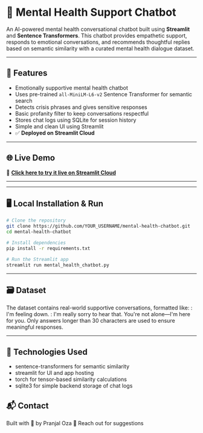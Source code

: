 # 🩵 Mental Health Support Chatbot

An AI-powered mental health conversational chatbot built using **Streamlit** and **Sentence Transformers**. This chatbot provides empathetic support, responds to emotional conversations, and recommends thoughtful replies based on semantic similarity with a curated mental health dialogue dataset.

---

## 📌 Features

- Emotionally supportive mental health chatbot
- Uses pre-trained `all-MiniLM-L6-v2` Sentence Transformer for semantic search
- Detects crisis phrases and gives sensitive responses
- Basic profanity filter to keep conversations respectful
- Stores chat logs using SQLite for session history
- Simple and clean UI using Streamlit
- ✅ **Deployed on Streamlit Cloud**

---

## 🌐 Live Demo

🚀 **[Click here to try it live on Streamlit Cloud]([https://mental-health-chatbot.streamlit.app](https://mentalhealthchatbot-65rjzfdlpbvfhmbhmd24kj.streamlit.app/))**

---
---

## 🖥️ Local Installation & Run

```bash
# Clone the repository
git clone https://github.com/YOUR_USERNAME/mental-health-chatbot.git
cd mental-health-chatbot

# Install dependencies
pip install -r requirements.txt

# Run the Streamlit app
streamlit run mental_health_chatbot.py
```

---

## 🗃️ Dataset

The dataset contains real-world supportive conversations, formatted like:
<HUMAN>: I'm feeling down.
<ASSISTANT>: I'm really sorry to hear that. You're not alone—I'm here for you.
Only answers longer than 30 characters are used to ensure meaningful responses.

---

## 🧠 Technologies Used

- sentence-transformers for semantic similarity
- streamlit for UI and app hosting
- torch for tensor-based similarity calculations
- sqlite3 for simple backend storage of chat logs

## 📬 Contact
Built with 💙 by Pranjal Oza
📧 Reach out for suggestions 

